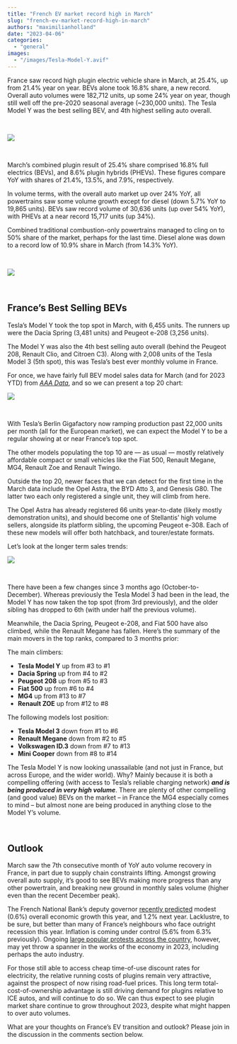 ```yaml
---
title: "French EV market record high in March"
slug: "french-ev-market-record-high-in-march"
authors: "maximilianholland"
date: "2023-04-06"
categories: 
  - "general"
images: 
  - "/images/Tesla-Model-Y.avif"
---
```


France saw record high plugin electric vehicle share in March, at 25.4%, up from 21.4% year on year. BEVs alone took 16.8% share, a new record. Overall auto volumes were 182,712 units, up some 24% year on year, though still well off the pre-2020 seasonal average (~230,000 units). The Tesla Model Y was the best selling BEV, and 4th highest selling auto overall.

 

![](ev-sales-images/2023-03-France-Passenger-Auto-Registrations.avif)

 

March’s combined plugin result of 25.4% share comprised 16.8% full electrics (BEVs), and 8.6% plugin hybrids (PHEVs). These figures compare YoY with shares of 21.4%, 13.5%, and 7.9%, respectively.

In volume terms, with the overall auto market up over 24% YoY, all powertrains saw some volume growth except for diesel (down 5.7% YoY to 19,865 units). BEVs saw record volume of 30,636 units (up over 54% YoY), with PHEVs at a near record 15,717 units (up 34%).

Combined traditional combustion-only powertrains managed to cling on to 50% share of the market, perhaps for the last time. Diesel alone was down to a record low of 10.9% share in March (from 14.3% YoY).

 

![](ev-sales-images/2023-03-France-Monthly-Powertrain-Market-Share.avif)

 

## France’s Best Selling BEVs

Tesla’s Model Y took the top spot in March, with 6,455 units. The runners up were the Dacia Spring (3,481 units) and Peugeot e-208 (3,256 units).

The Model Y was also the 4th best selling auto overall (behind the Peugeot 208, Renault Clio, and Citroen C3). Along with 2,008 units of the Tesla Model 3 (5th spot), this was Tesla’s best ever monthly volume in France.

For once, we have fairly full BEV model sales data for March (and for 2023 YTD) from [_AAA Data_](https://www.aaa-data.fr/secteurs/automobile/), and so we can present a top 20 chart:

![](ev-sales-images/2023-03-France-BEVs.avif)

 

With Tesla’s Berlin Gigafactory now ramping production past 22,000 units per month (all for the European market), we can expect the Model Y to be a regular showing at or near France’s top spot.

The other models populating the top 10 are — as usual — mostly relatively affordable compact or small vehicles like the Fiat 500, Renault Megane, MG4, Renault Zoe and Renault Twingo.

Outside the top 20, newer faces that we can detect for the first time in the March data include the Opel Astra, the BYD Atto 3, and Genesis G80. The latter two each only registered a single unit, they will climb from here.

The Opel Astra has already registered 66 units year-to-date (likely mostly demonstration units), and should become one of Stellantis’ high volume sellers, alongside its platform sibling, the upcoming Peugeot e-308. Each of these new models will offer both hatchback, and tourer/estate formats.

Let’s look at the longer term sales trends:

![](ev-sales-images/2023-03-France-BEVs-Trailing-Qtr.avif)

 

There have been a few changes since 3 months ago (October-to-December). Whereas previously the Tesla Model 3 had been in the lead, the Model Y has now taken the top spot (from 3rd previously), and the older sibling has dropped to 6th (with under half the previous volume).

Meanwhile, the Dacia Spring, Peugeot e-208, and Fiat 500 have also climbed, while the Renault Megane has fallen. Here’s the summary of the main movers in the top ranks, compared to 3 months prior:

The main climbers:

- **Tesla Model Y** up from #3 to #1
- **Dacia Spring** up from #4 to #2
- **Peugeot 208** up from #5 to #3
- **Fiat 500** up from #6 to #4
- **MG4** up from #13 to #7
- **Renault ZOE** up from #12 to #8

The following models lost position:

- **Tesla Model 3** down from #1 to #6
- **Renault Megane** down from #2 to #5
- **Volkswagen ID.3** down from #7 to #13
- **Mini Cooper** down from #8 to #14

The Tesla Model Y is now looking unassailable (and not just in France, but across Europe, and the wider world). Why? Mainly because it is both a compelling offering (with access to Tesla’s reliable charging network) **_and is being produced in very high volume_**. There are plenty of other compelling (and good value) BEVs on the market – in France the MG4 especially comes to mind – but almost none are being produced in anything close to the Model Y’s volume.

 

## Outlook

March saw the 7th consecutive month of YoY auto volume recovery in France, in part due to supply chain constraints lifting. Amongst growing overall auto supply, it’s good to see BEVs making more progress than any other powertrain, and breaking new ground in monthly sales volume (higher even than the recent December peak).

The French National Bank’s deputy governor [recently predicted](https://www.fibre2fashion.com/news/textile-news/french-gdp-should-grow-by-0-6-in-2023-1-2-in-2024-banque-de-france-286657-newsdetails.htm) modest (0.6%) overall economic growth this year, and 1.2% next year. Lacklustre, to be sure, but better than many of France’s neighbours who face outright recession this year. Inflation is coming under control (5.6% from 6.3% previously). Ongoing [large popular protests across the country](https://www.reuters.com/world/europe/france-braces-second-nationwide-strike-against-pension-reform-2023-01-31/), however, may yet throw a spanner in the works of the economy in 2023, including perhaps the auto industry.

For those still able to access cheap time-of-use discount rates for electricity, the relative running costs of plugins remain very attractive, against the prospect of now rising road-fuel prices. This long term total-cost-of-ownership advantage is still driving demand for plugins relative to ICE autos, and will continue to do so. We can thus expect to see plugin market share continue to grow throughout 2023, despite what might happen to over auto volumes.

What are your thoughts on France’s EV transition and outlook? Please join in the discussion in the comments section below.
